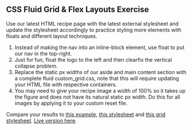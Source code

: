 ## CSS Fluid Grid & Flex Layouts Exercise

Use our latest HTML recipe page with the latest external stylesheet and update the stylesheet accordingly to practice styling more elements with floats and different layout techniques.

1. Instead of making the nav into an inline-block element, use float to put our nav in the top-right.
2. Just for fun, float the logo to the left and then clearfix the vertical collapse problem.
3. Replace the static px widths of our aside and main content section with a complete fluid custom_grid.css, note that this will require updating your HTML file with respective containers.
4. You may need to give your recipe image a width of 100% so it takes up the figure and does not have its natural static px width. Do this for all images by applying it to your custom reset file.

Compare your results to [this example][example-html], [this stylesheet][example-css] and [this grid stylesheet][grid-css]. [Live version here][live-version].

[example-html]: ./example.html
[example-css]: ../../assets/float.css
[grid-css]: ../../assets/custom_grid.css
[live-version]: http://appacademy.github.io/curriculum/float.html
